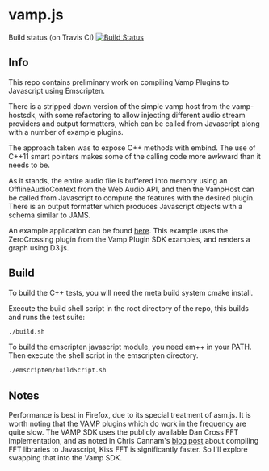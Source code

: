 # vamp.js

Build status (on Travis CI) [![Build Status](https://travis-ci.org/LucasThompson/vamp-js.svg?branch=master)](https://travis-ci.org/LucasThompson/vamp-js/)

## Info

This repo contains preliminary work on compiling Vamp Plugins to Javascript using Emscripten. 

There is a stripped down version of the simple vamp host from the vamp-hostsdk, with some refactoring to allow injecting different audio stream providers and output formatters, which can be called from Javascript along with a number of example plugins.

The approach taken was to expose C++ methods with embind. The use of C++11 smart pointers makes some of the calling code more awkward than it needs to be.

As it stands, the entire audio file is buffered into memory using an OfflineAudioContext from the Web Audio API, and then the VampHost can be called from Javascript to compute the features with the desired plugin. There is an output formatter which produces Javascript objects with a schema similar to JAMS. 

An example application can be found [here](http://lucasthompson.github.io/vamp-js/examples/web-audio/). This example uses the ZeroCrossing plugin from the Vamp Plugin SDK examples, and renders a graph using D3.js.

## Build

To build the C++ tests, you will need the meta build system cmake install. 

Execute the build shell script in the root directory of the repo, this builds and runs the test suite:

```bash
./build.sh
```

To build the emscripten javascript module, you need em++ in your PATH. Then execute the shell script in the emscripten directory.

```bash
./emscripten/buildScript.sh
```

## Notes

Performance is best in Firefox, due to its special treatment of asm.js. It is worth noting that the VAMP plugins which do work in the frequency are quite slow. The VAMP SDK uses the publicly available Dan Cross FFT implementation, and as noted in Chris Cannam's [blog post](https://thebreakfastpost.com/2015/10/18/ffts-in-javascript/) about compiling FFT libraries to Javascript, Kiss FFT is significantly faster. So I'll explore swapping that into the Vamp SDK.
